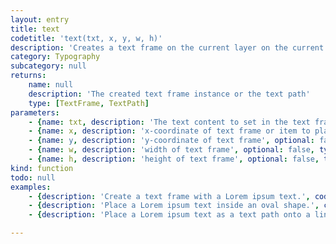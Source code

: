 ```yaml
---
layout: entry
title: text
codetitle: 'text(txt, x, y, w, h)'
description: 'Creates a text frame on the current layer on the current page in the current document. The text frame gets created in the position specified by the `x` and `y` parameters. The default document font will be used unless a font is set with the `textFont()` function. The default document font size will be used unless a font size is set with the `textSize()` function. Change the color of the text with the `fill()` function. The text displays in relation to the `textAlign()` and `textYAlign()` functions. The `w` and `h` parameters define a rectangular area. If a rectangle, an oval, a polygon or a graphic line are used instead of an x position, the given text will be placed in/on this shape.'
category: Typography
subcategory: null
returns:
    name: null
    description: 'The created text frame instance or the text path'
    type: [TextFrame, TextPath]
parameters:
    - {name: txt, description: 'The text content to set in the text frame.', optional: false, type: [String]}
    - {name: x, description: 'x-coordinate of text frame or item to place the text in or graphic line to place the text onto as a text path.', optional: false, type: [Number, Rectangle, Oval, Polygon, GraphicLine, TextFrame]}
    - {name: y, description: 'y-coordinate of text frame', optional: false, type: [Number]}
    - {name: w, description: 'width of text frame', optional: false, type: [Number]}
    - {name: h, description: 'height of text frame', optional: false, type: [Number]}
kind: function
todo: null
examples:
    - {description: 'Create a text frame with a Lorem ipsum text.', code: 'text(LOREM, 50, 50, 100, 200);'}
    - {description: 'Place a Lorem ipsum text inside an oval shape.', code: "var ell = ellipse(50, 50, 100, 100);\ntext(LOREM, ell);"}
    - {description: 'Place a Lorem ipsum text as a text path onto a line.', code: "var l = line(50, 50, 200, 80);\ntext(LOREM, l);"}

---
```

